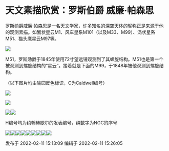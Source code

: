 # 天文素描欣赏：罗斯伯爵 威廉·帕森思

罗斯勋爵威廉·帕森思是一名天文学家，许多知名的深空天体的昵称正是来源于他的观测素描。如蟹状星云M1、风车星系M101（以及M33、M99）、涡状星系M51、猫头鹰星云M97等。

  

![](https://pic1.zhimg.com/v2-d2f79f39916ee9b5abb6ec6b5f50b656_720w.png?source=d16d100b)

M51，罗斯勋爵于1845年使用72寸望远镜观测到了其螺旋结构。M51也是第一个被观测到螺旋结构的“星云”。接着就是下面的M99，于1848年被他观测到螺旋结构。

（以下图片均由喻园反色标识，C为Caldwell编号）

![](https://pic1.zhimg.com/v2-b325e4fc41b4df2283843ba905abb0a0_720w.png?source=d16d100b)

  

![](https://pic1.zhimg.com/v2-4cee50d9e06fb929b02c3eb353ed81fb_720w.png?source=d16d100b)

  

![](https://pica.zhimg.com/v2-ef39f20021b4a86c5885ef224668f111_720w.png?source=d16d100b)![](https://pic1.zhimg.com/v2-34b87c50a198901f19076c27071d69db_720w.png?source=d16d100b)

H编号均为约翰赫歇尔的发表编号，纯数字为NGC的序号

![](https://pic1.zhimg.com/v2-61f14551bbd065dd0044726df152f31e_720w.png?source=d16d100b)![](https://pic1.zhimg.com/v2-5bd3339907789bc027632fe0e60a900b_720w.png?source=d16d100b)![](https://pic2.zhimg.com/v2-de100466d0ef79aa6e4ccae61e3f5145_720w.png?source=d16d100b)![](https://pic3.zhimg.com/v2-90e4ff6c26fa1a647bc3fecc6159f8a4_720w.png?source=d16d100b)![](https://pica.zhimg.com/v2-c6a69e62a23cabaecba4b5b883374b04_720w.png?source=d16d100b)![](https://pic1.zhimg.com/v2-5ae30d9975f5e892fb1a3751cf3bb07d_720w.png?source=d16d100b)![](https://pica.zhimg.com/v2-7c2429220f695ebbc4b66476ee2838ab_720w.png?source=d16d100b)![](https://pic1.zhimg.com/v2-db8fcbb6c4a2cd7faf80d6af5b3e5bd1_720w.png?source=d16d100b)![](https://pic1.zhimg.com/v2-54e3af9ea9605796117bfa68d1ede8e2_720w.png?source=d16d100b)

发布于 2022-02-11 15:13:09 编辑于 2022-02-11 15:26:05

